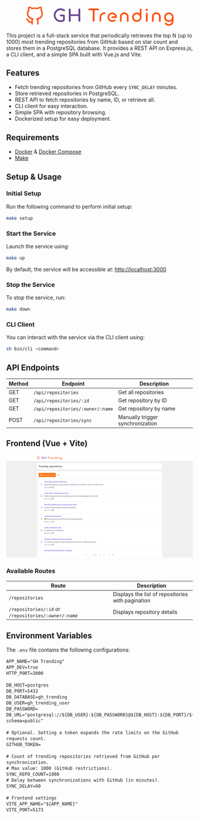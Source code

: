 <p align="center">
  <picture>
    <source media="(prefers-color-scheme: dark)" srcset="/frontend/public/logo.dark.svg?raw=true">
    <img src="/frontend/public/logo.svg?raw=true" width="400" alt="GH Trending logo">
  </picture>
</p>

This project is a full-stack service that periodically retrieves the top N (up to 1000) most trending repositories
from GitHub based on star count and stores them in a PostgreSQL database. It provides a REST API on Express.js,
a CLI client, and a simple SPA built with Vue.js and Vite.

## Features
- Fetch trending repositories from GitHub every `SYNC_DELAY` minutes.
- Store retrieved repositories in PostgreSQL.
- REST API to fetch repositories by name, ID, or retrieve all.
- CLI client for easy interaction.
- Simple SPA with repository browsing.
- Dockerized setup for easy deployment.

## Requirements
- [Docker](https://www.docker.com/) & [Docker Compose](https://docs.docker.com/compose/)
- [Make](https://www.gnu.org/software/make/)

## Setup & Usage

### Initial Setup
Run the following command to perform initial setup:
```sh
make setup
```

### Start the Service
Launch the service using:
```sh
make up
```
By default, the service will be accessible at: [http://localhost:3000](http://localhost:3000)

### Stop the Service
To stop the service, run:
```sh
make down
```

### CLI Client
You can interact with the service via the CLI client using:
```sh
sh bin/cli <command>
```

## API Endpoints
| Method | Endpoint                         | Description                      |
|--------|----------------------------------|----------------------------------|
| GET    | `/api/repositories`              | Get all repositories             |
| GET    | `/api/repositories/:id`          | Get repository by ID             |
| GET    | `/api/repositories/:owner/:name` | Get repository by name           |
| POST   | `/api/repositories/sync`         | Manually trigger synchronization |

## Frontend (Vue + Vite)

![Frontend Screenshot](docs/screenshots/repositories.png)

### Available Routes
| Route | Description                                       |
|-------|---------------------------------------------------|
| `/repositories` | Displays the list of repositories with pagination |
| `/repositories/:id` or `/repositories/:owner/:name` | Displays repository details                       |

## Environment Variables

The `.env` file contains the following configurations:
```env
APP_NAME="GH Trending"
APP_DEV=true
HTTP_PORT=3000

DB_HOST=postgres
DB_PORT=5432
DB_DATABASE=gh_trending
DB_USER=gh_trending_user
DB_PASSWORD=
DB_URL="postgresql://${DB_USER}:${DB_PASSWORD}@${DB_HOST}:${DB_PORT}/${DB_DATABASE}?schema=public"

# Optional. Setting a token expands the rate limits on the GitHub requests count.
GITHUB_TOKEN=

# Count of trending repositories retrieved from GitHub per synchronization.
# Max value: 1000 (GitHub restrictions).
SYNC_REPO_COUNT=1000
# Delay between synchronizations with GitHub (in minutes).
SYNC_DELAY=60

# Frontend settings
VITE_APP_NAME="${APP_NAME}"
VITE_PORT=5173
```
